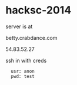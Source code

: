 hacksc-2014
===========

server is at

betty.crabdance.com

54.83.52.27

ssh in with creds

```
  usr: anon
  pwd: test
```
